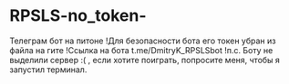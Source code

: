 # RPSLS-no_token-
Телеграм бот на питоне
!Для безопасности бота его токен убран из файла на гите
!Ссылка на бота t.me/DmitryK_RPSLSbot
!п.с. Боту не выделили сервер :( , если хотите поиграть, попросите меня, чтобы я запустил терминал.
